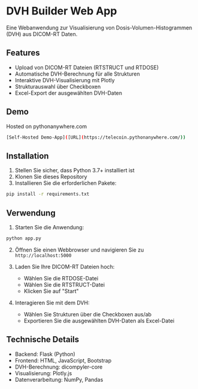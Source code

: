 # DVH Builder Web App

Eine Webanwendung zur Visualisierung von Dosis-Volumen-Histogrammen (DVH) aus DICOM-RT Daten.

## Features

- Upload von DICOM-RT Dateien (RTSTRUCT und RTDOSE)
- Automatische DVH-Berechnung für alle Strukturen
- Interaktive DVH-Visualisierung mit Plotly
- Strukturauswahl über Checkboxen
- Excel-Export der ausgewählten DVH-Daten

## Demo

Hosted on pythonanywhere.com

```bash
[Self-Hosted Demo-App]([URL](https://telecoin.pythonanywhere.com/))
```

## Installation

1. Stellen Sie sicher, dass Python 3.7+ installiert ist
2. Klonen Sie dieses Repository
3. Installieren Sie die erforderlichen Pakete:

```bash
pip install -r requirements.txt
```

## Verwendung

1. Starten Sie die Anwendung:
```bash
python app.py
```

2. Öffnen Sie einen Webbrowser und navigieren Sie zu `http://localhost:5000`

3. Laden Sie Ihre DICOM-RT Dateien hoch:
   - Wählen Sie die RTDOSE-Datei
   - Wählen Sie die RTSTRUCT-Datei
   - Klicken Sie auf "Start"

4. Interagieren Sie mit dem DVH:
   - Wählen Sie Strukturen über die Checkboxen aus/ab
   - Exportieren Sie die ausgewählten DVH-Daten als Excel-Datei

## Technische Details

- Backend: Flask (Python)
- Frontend: HTML, JavaScript, Bootstrap
- DVH-Berechnung: dicompyler-core
- Visualisierung: Plotly.js
- Datenverarbeitung: NumPy, Pandas
